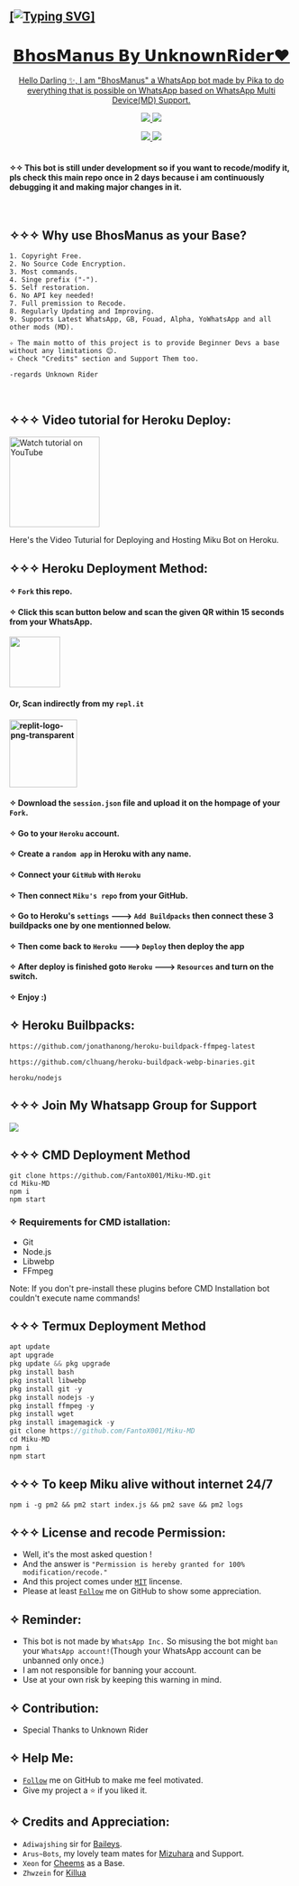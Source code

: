 <p align="center">
   <a href= "https://github.com/Pika4O4">
 
## [![Typing SVG](https://readme-typing-svg.herokuapp.com?font=Rockstar-ExtraBold&color=A020F0&lines=࿐𝐖𝐞𝐥𝐜𝐨𝐦𝐞+𝐓𝐨+𝐁𝐇𝐎𝐒𝐌𝐀𝐍𝐔𝐒+𝐁𝐘+𝐔𝐧𝐤𝐧𝐨𝐰𝐧𝐑𝐢𝐝𝐞𝐫༒4O4࿐+❤️)]
   
</p>
<h1 align="center"> 𝗕𝗵𝗼𝘀𝗠𝗮𝗻𝘂𝘀 𝗕𝘆 𝗨𝗻𝗸𝗻𝗼𝘄𝗻𝗥𝗶𝗱𝗲𝗿❤️
</h1>
<p align="center"> 
  Hello Darling ✨, I am "BhosManus" a WhatsApp bot made by Pika to do everything that is possible on WhatsApp based on WhatsApp Multi Device(MD) Support.

<p align="center">
  <a href="https://github.com/Pika4O4/Anya-pika/fork">
    <img src="https://img.shields.io/github/forks/Pika4O4/Anya-pika?label=Fork&style=social">
    
    
  <a href="https://github.com/Pika4O4/Anya/stargazers">
    <img src="https://img.shields.io/github/stars/Pika4O4/Anya-Pika?style=social">
  </a>

<p align="center">
  <a href="https://github.com/FantoX001/Miku-MD">
    <img src="https://visitor-badge.glitch.me/badge?page_id=https://github.com/FantoX001/Miku-MD.visitor-badge&left_text=Total%20Repo%20Visits">
    
    
<a href="https://github.com/FantoX001">
    <img src="(https://visitor-badge.glitch.me/badge?page_id=https://github.com/FantoX001/Shikimori-MD.visitor-badge&left_text=Total%20Repo%20Visitors)">
  </a>
</br>
      
</br> 
   
#### ✧✧ This bot is still under development so if you want to recode/modify it, pls check this main repo once in 2 days because i am continuously debugging it and making major changes in it.
</br>
  

## ✧✧✧ Why use BhosManus as your Base?

```
1. Copyright Free.
2. No Source Code Encryption.
3. Most commands.
4. Singe prefix ("-").
5. Self restoration.
6. No API key needed!
7. Full premission to Recode.
8. Regularly Updating and Improving.
9. Supports Latest WhatsApp, GB, Fouad, Alpha, YoWhatsApp and all other mods (MD).

✧ The main motto of this project is to provide Beginner Devs a base without any limitations 😊.
✧ Check "Credits" section and Support Them too.

-regards Unknown Rider
```
</br>

## ✧✧✧ Video tutorial for Heroku Deploy:

<a href="https://youtu.be/fZdM7Ahb4JE"><img src="https://i.ibb.co/71mYRh4/116-1161192-podcast-subscribe-listen-button-youtube-sign-hd-png.png" alt="Watch tutorial on YouTube" border="0"  width="160"></a>

Here's the Video Tuturial for Deploying and Hosting Miku Bot on Heroku.

## ✧✧✧ Heroku Deployment Method:

#### ✧ `Fork` this repo.

#### ✧ Click this scan button below and scan the given QR within 15 seconds from your WhatsApp. 
<a href="https://bhosmanus-bot-qr.teamriders098.repl.co/"><img src="https://play-lh.googleusercontent.com/901aMQFFnVoX2T-YuJmTIwpPve_SUgMv_QSyzMSPtAqt_l0CyXN1DxfD6xXU0r2f9iM=w240-h480-rw" width="90" />
</a>
#### Or, Scan indirectly from my `repl.it`

#### <a href="https://replit.com/@teamriders098/BHOSMANUS-BOT-QR?v=1"><img src="https://i.ibb.co/pPQjJL2/replit-logo-png-transparent.png" alt="replit-logo-png-transparent" border="0"  width="120"></a>
#### ✧ Download the `session.json` file and upload it on the hompage of your `Fork`.
#### ✧ Go to your `Heroku` account.
#### ✧ Create a `random app` in Heroku with any name.
#### ✧ Connect your `GitHub` with `Heroku`
#### ✧ Then connect `Miku's repo` from your GitHub.
#### ✧ Go to Heroku's `settings` ---> `Add Buildpacks` then connect these 3 buildpacks one by one mentionned    below.
#### ✧ Then come back to `Heroku` ---> `Deploy` then deploy the app
#### ✧ After deploy is finished goto `Heroku` ---> `Resources` and turn on the switch.
#### ✧ Enjoy :)


## ✧ Heroku Builbpacks:

```
https://github.com/jonathanong/heroku-buildpack-ffmpeg-latest
``` 
```
https://github.com/clhuang/heroku-buildpack-webp-binaries.git
```
```
heroku/nodejs
```


## ✧✧✧ Join My Whatsapp Group for Support

<a href="https://chat.whatsapp.com/DnAKuw2ZFre3VA5ly7KNeV"><img src="https://img.shields.io/badge/Join Group-25D366?style=for-the-badge&logo=whatsapp&logoColor=white" />
</a>

## ✧✧✧ CMD Deployment Method
```
git clone https://github.com/FantoX001/Miku-MD.git
cd Miku-MD
npm i
npm start
```

### ✧ Requirements for CMD istallation:
- Git
- Node.js
- Libwebp
- FFmpeg

Note: If you don't pre-install these plugins before CMD Installation bot couldn't execute name commands!
</br> 

## ✧✧✧ Termux Deployment Method
```js
apt update
apt upgrade
pkg update && pkg upgrade
pkg install bash
pkg install libwebp
pkg install git -y
pkg install nodejs -y 
pkg install ffmpeg -y 
pkg install wget
pkg install imagemagick -y
git clone https://github.com/FantoX001/Miku-MD
cd Miku-MD
npm i
npm start
```

## ✧✧✧ To keep Miku alive without internet 24/7

```
npm i -g pm2 && pm2 start index.js && pm2 save && pm2 logs
```

## ✧✧✧ License and recode Permission:
- Well, it's the most asked question !
- And the answer is `"Permission is hereby granted for 100% modification/recode."`
- And this project comes under [`MIT`](https://github.com/FantoX001/Miku-MD/blob/main/LICENSE.md) lincense.
- Please at least [`Follow`](https://github.com/FantoX001/#follow) me on GitHub to show some appreciation.
   
   
## ✧ Reminder:
- This bot is not made by `WhatsApp Inc.` So misusing the bot might `ban` your `WhatsApp account!`(Though your WhatsApp account can be unbanned only once.)
- I am not responsible for banning your account.
- Use at your own risk by keeping this warning in mind.
 


## ✧ Contribution:
- Special Thanks to Unknown Rider



## ✧ Help Me:
- [`Follow`](https://github.com/FantoX001/#follow) me on GitHub to make me feel motivated.
- Give my project a ⭐ if you liked it.

     
## ✧ Credits and Appreciation:

-   `Adiwajshing` sir for [Baileys](https://github.com/adiwajshing/baileys).
-   `Arus~Bots`, my lovely team mates for [Mizuhara](https://github.com/Arus-Bots/Mizuhara) and Support.
-   `Xeon` for [Cheems](https://github.com/DGXeon/CheemsBot-MD2) as a Base.
-   `Zhwzein` for [Killua](https://github.com/zhwzein/Killua-Zoldyck)
